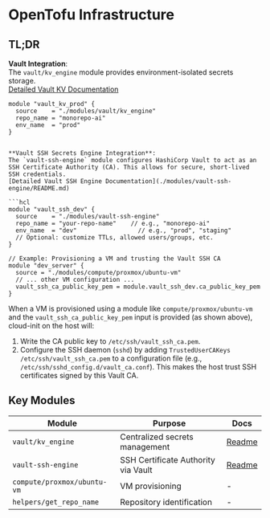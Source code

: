 # OpenTofu Infrastructure

## TL;DR
**Vault Integration**:  
The `vault/kv_engine` module provides environment-isolated secrets storage.  
[Detailed Vault KV Documentation](./modules/vault/kv_engine/README.md)

```hcl
module "vault_kv_prod" {
  source    = "./modules/vault/kv_engine"
  repo_name = "monorepo-ai"
  env_name  = "prod"
}
```
```

**Vault SSH Secrets Engine Integration**:
The `vault-ssh-engine` module configures HashiCorp Vault to act as an SSH Certificate Authority (CA). This allows for secure, short-lived SSH credentials.
[Detailed Vault SSH Engine Documentation](./modules/vault-ssh-engine/README.md)

```hcl
module "vault_ssh_dev" {
  source    = "./modules/vault-ssh-engine"
  repo_name = "your-repo-name"    // e.g., "monorepo-ai"
  env_name  = "dev"                 // e.g., "prod", "staging"
  // Optional: customize TTLs, allowed users/groups, etc.
}

// Example: Provisioning a VM and trusting the Vault SSH CA
module "dev_server" {
  source = "./modules/compute/proxmox/ubuntu-vm"
  // ... other VM configuration ...
  vault_ssh_ca_public_key_pem = module.vault_ssh_dev.ca_public_key_pem
}
```

When a VM is provisioned using a module like `compute/proxmox/ubuntu-vm` and the `vault_ssh_ca_public_key_pem` input is provided (as shown above), cloud-init on the host will:
1. Write the CA public key to `/etc/ssh/vault_ssh_ca.pem`.
2. Configure the SSH daemon (`sshd`) by adding `TrustedUserCAKeys /etc/ssh/vault_ssh_ca.pem` to a configuration file (e.g., `/etc/ssh/sshd_config.d/vault_ca.conf`).
This makes the host trust SSH certificates signed by this Vault CA.

## Key Modules
| Module | Purpose | Docs |
|--------|---------|------|
| `vault/kv_engine` | Centralized secrets management | [Readme](./modules/vault/kv_engine/README.md) |
| `vault-ssh-engine` | SSH Certificate Authority via Vault | [Readme](./modules/vault-ssh-engine/README.md) |
| `compute/proxmox/ubuntu-vm` | VM provisioning | - |
| `helpers/get_repo_name` | Repository identification | - |